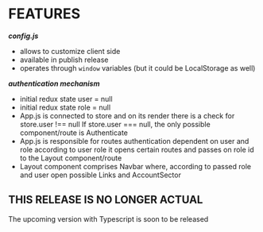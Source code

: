 # FEATURES
***config.js***
- allows to customize client side
- available in publish release
- operates through `window` variables (but it could be LocalStorage as well)

***authentication mechanism***
- initial redux state user = null
- initial redux state role = null
- App.js is connected to store and on its render there is a check for store.user !== null
  If store.user === null, the only possible component/route is Authenticate
- App.js is responsible for routes authentication dependent on user and role
  according to user role it opens certain routes and passes on role id to the Layout component/route
- Layout component comprises Navbar where, according to passed role and user open possible Links and AccountSector

## THIS RELEASE IS NO LONGER ACTUAL
The upcoming version with Typescript is soon to be released